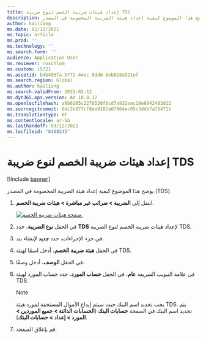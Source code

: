 ```yaml
---
title: إعداد هيئات ضريبة الخصم لنوع ضريبة TDS
description: يوضح هذا الموضوع كيفية إعداد هيئة الضريبة المخصومة في المصدر (TDS).
author: kailiang
ms.date: 02/12/2021
ms.topic: article
ms.prod: ''
ms.technology: ''
ms.search.form: ''
audience: Application User
ms.reviewer: roschlom
ms.custom: 15721
ms.assetid: b4b406fa-b772-44ec-8dd8-8eb818a921ef
ms.search.region: Global
ms.author: kailiang
ms.search.validFrom: 2021-02-12
ms.dyn365.ops.version: AX 10.0.17
ms.openlocfilehash: a9b6105c227b530f0cd7a932aac18e8942482d12
ms.sourcegitcommit: 6dc2b877cf8ea9185a07964ec05c5ddb7a78471b
ms.translationtype: HT
ms.contentlocale: ar-SA
ms.lasthandoff: 03/12/2022
ms.locfileid: "8408245"
---
```

# <a name="set-up-withholding-tax-authorities-for-the-tds-tax-type"></a>إعداد هيئات ضريبة الخصم لنوع ضريبة TDS

[!include [banner](../includes/banner.md)]

يوضح هذا الموضوع كيفية إعداد هيئة الضريبة المخصومة في المصدر (TDS).

1. انتقل إلى **الضريبة \> ضرائب غير مباشرة \> هيئات ضريبة الخصم**.

    [![صفحة هيئات ضريبة الخصم.](./media/apac-ind-TDS-12.png)](./media/apac-ind-TDS-12.png)

2. في الحقل **نوع الضريبة**، حدد **TDS** لإعداد هيئات ضريبة الخصم لنوع الضريبة TDS.
3. في جزء الإجراءات، حدد **جديد** لإنشاء بند.
4. في الحقل **هيئة ضريبة الخصم**، أدخل اسمًا لهيئة TDS.
5. في الحقل **الوصف**، أدخل وصفًا.
6. في علامة التبويب السريعة **عام**، في الحقل **حساب المورد**، حدد حساب المورد لهيئة TDS.

    > [!NOTE]
    > يجب تحديد اسم البنك حيث سيتم إيداع الأموال المستحقة لمورد هيئة TDS. يتم تحديد اسم البنك في الصفحة **حسابات البنك** (**الحسابات الدائنة \> جميع الموردين \> المورد \> إعداد \> حسابات البنك**).

7. قم بإغلاق الصفحة.
